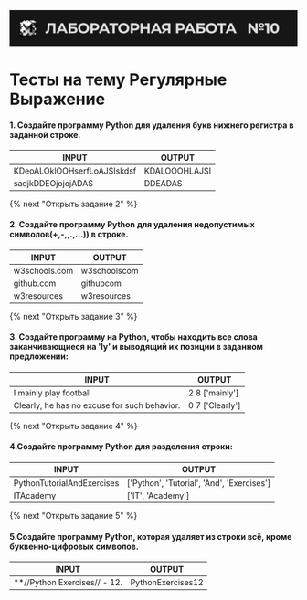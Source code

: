 ![alt MATE Programming Lab](https://github.com/MATE-Programming/Lab_logo/blob/main/lab_10.svg)
# Тесты на тему Регулярные Выражение

#### 1. Создайте программу Python для удаления букв нижнего регистра в заданной строке.


| INPUT | OUTPUT |
|   ---   |   ---  |
| KDeoALOklOOHserfLoAJSIskdsf | KDALOOOHLAJSI |
| sadjkDDEOjojojADAS | DDEADAS |


{% next "Открыть задание 2" %}
#### 2. Создайте программу Python для удаления недопустимых символов(+,-,\,.,...)) в строке.

| INPUT | OUTPUT |
|   ---   |   ---  |
| w3schools.com | w3schoolscom |
| github.com | githubcom |
| w3resources | w3resources |
                    
                    

{% next "Открыть задание 3" %}
#### 3. Создайте программу на Python, чтобы находить все слова заканчивающиеся на 'ly' и выводящий их позиции в заданном предложении:


| INPUT | OUTPUT |
|   ---   |   ---  |
| I mainly play football | 2 8 ['mainly'] |
| Clearly, he has no excuse for such behavior. | 0 7 ['Clearly'] |


{% next "Открыть задание 4" %}
#### 4.Создайте программу Python для разделения строки:

| INPUT | OUTPUT |
|   ---   |   ---  |
| PythonTutorialAndExercises | ['Python', 'Tutorial', 'And', 'Exercises'] |
| ITAcademy | ['IT', 'Academy'] |


{% next "Открыть задание 5" %}
#### 5.Создайте программу Python, которая удаляет из строки всё, кроме буквенно-цифровых символов.

| INPUT | OUTPUT |
|   ---   |   ---  |
| **//Python Exercises// - 12.  | PythonExercises12 |

         
